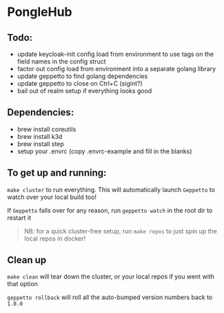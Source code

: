 # PongleHub

## Todo:

- update keycloak-init config load from environment to use tags on the field names in the config struct
- factor out config load from environment into a separate golang library
- update geppetto to find golang dependencies
- update geppetto to close on Ctrl+C (sigint?)
- bail out of realm setup if everything looks good

## Dependencies:

- brew install coreutils
- brew install k3d
- brew install step
- setup your .envrc (copy .envrc-example and fill in the blanks)

## To get up and running:

`make cluster` to run everything. This will automatically launch `Geppetto` to watch over your local build too!

If `Geppetto` falls over for any reason, run `geppetto watch` in the root dir to restart it

> NB: for a quick cluster-free setup, run `make repos` to just spin up the local repos in docker!

## Clean up

`make clean` will tear down the cluster, or your local repos if you went with that option

`geppetto rollback` will roll all the auto-bumped version numbers back to `1.0.0`